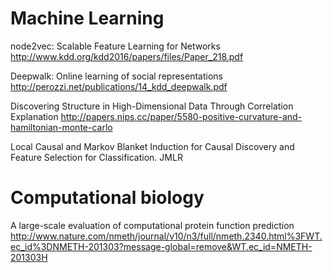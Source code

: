 # Machine Learning
node2vec: Scalable Feature Learning for Networks http://www.kdd.org/kdd2016/papers/files/Paper_218.pdf

Deepwalk: Online learning of social representations http://perozzi.net/publications/14_kdd_deepwalk.pdf

Discovering Structure in High-Dimensional Data Through Correlation Explanation http://papers.nips.cc/paper/5580-positive-curvature-and-hamiltonian-monte-carlo

Local Causal and Markov Blanket Induction for Causal Discovery and Feature Selection for Classification. JMLR

# Computational biology
A large-scale evaluation of computational protein function prediction http://www.nature.com/nmeth/journal/v10/n3/full/nmeth.2340.html%3FWT.ec_id%3DNMETH-201303?message-global=remove&WT.ec_id=NMETH-201303H
